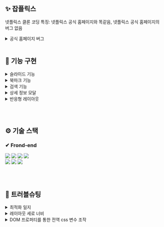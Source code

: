 ## ✨ 잡플릭스

넷플릭스 클론 코딩
특징: 넷플릭스 공식 홈페이지와 똑같음, 넷플릭스 공식 홈페이지의 버그 없음

<details>
<summary>
공식 홈페이지 버그
</summary>
<div>
  
![img](https://github.com/jhchoi1182/jjabflix/assets/116577489/2db70f39-3c22-42df-8b49-3663347b2e7b)


</details>


<br>

## 🐻 기능 구현

<details>
<summary>
슬라이드 기능
</summary>
<div>

![image](https://github.com/jhchoi1182/jjabflix/assets/116577489/7c4472d9-1de4-4598-947b-6feac22fb242)


</details>


<details>
<summary>
북마크 기능
</summary>
<div>

![image](https://github.com/jhchoi1182/jjabflix/assets/116577489/0106ebda-e2b7-4b3e-8781-57868f972f58)


</details>

<details>
<summary>
검색 기능
</summary>
<div>

![image](https://github.com/jhchoi1182/jjabflix/assets/116577489/770201fc-1290-4746-afb3-c9d47b817742)

</details>


<details>
<summary>
상세 정보 모달
</summary>
<div>

![image](https://github.com/jhchoi1182/jjabflix/assets/116577489/5d49cd03-b3f6-4972-acd3-8012001298af)



</details>

<details>
<summary>
반응형 레이아웃
</summary>
<div>


![image](https://github.com/jhchoi1182/jjabflix/assets/116577489/7bc57cd3-a620-4fd7-9d42-72808e4e8f57)
  
![image](https://github.com/jhchoi1182/jjabflix/assets/116577489/5f4a7493-09d1-4aa6-b4af-1da25c9412b4)


</details>


<br><br>

## ⚙ 기술 스택

### ✔ Frond-end

<div>

<img src="https://img.shields.io/badge/Javascript-F7DF1E?style=for-the-badge&logo=Javascript&logoColor=black"/>
<img src="https://img.shields.io/badge/React-61DAFB?style=for-the-badge&logo=React&logoColor=black"/>
<img src="https://img.shields.io/badge/Typescript-3178C6?style=for-the-badge&logo=Typescript&logoColor=white">
<img src="https://img.shields.io/badge/react_query-FF4154?style=for-the-badge&logo=reactquery&logoColor=white">
<br>
<img src="https://img.shields.io/badge/React Router-CA4245?style=for-the-badge&logo=React Router&logoColor=white"/>
<img src="https://img.shields.io/badge/styledcomponent-DB7093?style=for-the-badge&logo=styledcomponent&logoColor=white">
  <img src="https://img.shields.io/badge/recoil-f26b00?style=for-the-badge&logo=&logoColor=white">


</div>


<br><br>


## 🔆 트러블슈팅

<details>
<summary>
최적화 일지
</summary>
<div>
https://jhchoi1182.tistory.com/185
<div>
</details>
<details>
<summary>
레이아웃 세로 너비
</summary>
<div>
https://jhchoi1182.tistory.com/180
<div>
</details>
  <details>
<summary>
DOM 프로퍼티를 통한 전역 css 변수 조작
</summary>
<div>
https://jhchoi1182.tistory.com/176
<div>
</details>


